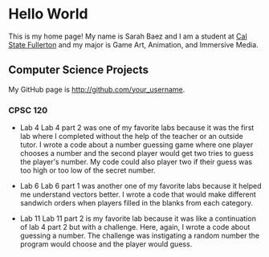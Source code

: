 # Hello World

This is my home page! My name is Sarah Baez and I am a student at [Cal State Fullerton](http://www.fullerton.edu/) and my major is Game Art, Animation, and Immersive Media.

## Computer Science Projects

My GitHub page is http://github.com/your_username.

### CPSC 120

* Lab 4 
    Lab 4 part 2 was one of my favorite labs because it was the first lab where I completed without the help of the teacher or an outside tutor. I wrote a code about a number guessing game where one player chooses a number and the second player would get two tries to guess the player's number. My code could also player two if their guess was too high or too low of the secret number. 

* Lab 6
    Lab 6 part 1 was another one of my favorite labs because it helped me understand vectors better. I wrote a code that would make different sandwich orders when players filled in the blanks from each category. 

* Lab 11
    Lab 11 part 2 is my favorite lab because it was like a continuation of lab 4 part 2 but with a challenge. Here, again, I wrote a code about guessing a number. The challenge was instigating a random number the program would choose and the player would guess. 
 